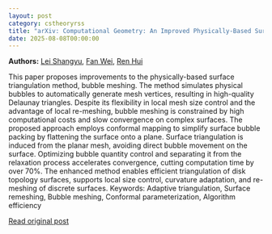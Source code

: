 ```yaml
---
layout: post
category: cstheoryrss
title: "arXiv: Computational Geometry: An Improved Physically-Based Surface Triangulation Method"
date: 2025-08-08T00:00:00
---
```


**Authors:** [Lei Shangyu](https://dblp.uni-trier.de/search?q=Lei+Shangyu), [Fan Wei](https://dblp.uni-trier.de/search?q=Fan+Wei), [Ren Hui](https://dblp.uni-trier.de/search?q=Ren+Hui)

This paper proposes improvements to the physically-based surface
triangulation method, bubble meshing. The method simulates physical bubbles to
automatically generate mesh vertices, resulting in high-quality Delaunay
triangles. Despite its flexibility in local mesh size control and the advantage
of local re-meshing, bubble meshing is constrained by high computational costs
and slow convergence on complex surfaces. The proposed approach employs
conformal mapping to simplify surface bubble packing by flattening the surface
onto a plane. Surface triangulation is induced from the planar mesh, avoiding
direct bubble movement on the surface. Optimizing bubble quantity control and
separating it from the relaxation process accelerates convergence, cutting
computation time by over 70%. The enhanced method enables efficient
triangulation of disk topology surfaces, supports local size control, curvature
adaptation, and re-meshing of discrete surfaces. Keywords: Adaptive
triangulation, Surface remeshing, Bubble meshing, Conformal parameterization,
Algorithm efficiency

[Read original post](http://arxiv.org/abs/2508.05099v1)
